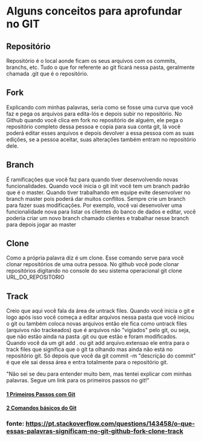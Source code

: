 # Alguns conceitos para aprofundar no GIT

## Repositório

Repositório é o local aonde ficam os seus arquivos com os commits, branchs, etc. Tudo o que for referente ao git ficará nessa pasta, geralmente chamada .git que é o repositório.

## Fork

Explicando com minhas palavras, seria como se fosse uma curva que você faz e pega os arquivos para edita-lós e depois subir no repositório. No Github quando você clica em fork no repositório de alguém, ele pega o repositório completo dessa pessoa e copia para sua conta git, lá você poderá editar esses arquivos e depois devolver a essa pessoa com as suas edições, se a pessoa aceitar, suas alterações também entram no repositório dele.

## Branch

É ramificações que você faz para quando tiver desenvolvendo novas funcionalidades. Quando você inicia o git init você tem um branch padrão que é o master. Quando tiver trabalhando em equipe evite desenvolver no branch master pois poderá dar muitos conflitos. Sempre crie um branch para fazer suas modificações. Por exemplo, você vai desenvolver uma funcionalidade nova para listar os clientes do banco de dados e editar, você poderia criar um novo branch chamado clientes e trabalhar nesse branch para depois jogar ao master

## Clone

Como a própria palavra diz é um clone. Esse comando serve para você clonar repositórios de uma outra pessoa. No github você pode clonar repositórios digitando no console do seu sistema operacional git clone URL_DO_REPOSITORIO

## Track

Creio que aqui você fala da área de untrack files. Quando você inicia o git e logo após isso você começa a editar arquivos nessa pasta que você iniciou o git ou também coloca novas arquivos então ele fica como untrack files (arquivos não trackeados) que é arquivos não "vigiados" pelo git, ou seja, que não estão ainda na pasta .git ou que estão e foram modificados. Quando você da um git add . ou git add arquivo.extensao ele entra para o track files que significa que o git ta olhando mas ainda não está no repositório git. Só depois que você da git commit -m "descrição do commit" é que ele sai dessa área e entra totalmente para o repositório git.

"Não sei se deu para entender muito bem, mas tentei explicar com minhas palavras. Segue um link para os primeiros passos no git!"

#### [1 Primeiros Passos com Git](http://rogerdudler.github.io/git-guide/index.pt_BR.html)
#### [2 Comandos básicos do Git](http://tableless.com.br/iniciando-no-git-parte-1/)

### fonte: https://pt.stackoverflow.com/questions/143458/o-que-essas-palavras-significam-no-git-github-fork-clone-track
